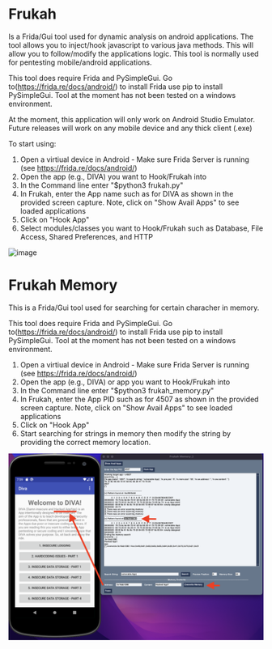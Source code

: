 # Frukah
Is a Frida/Gui tool used for dynamic analysis on android applications.  The tool allows you to inject/hook javascript to various java methods. This will allow you to follow/modify the applications logic. This tool is normally used for pentesting mobile/android applications.  

This tool does require Frida and PySimpleGui. Go to(https://frida.re/docs/android/) to install Frida use pip to install PySimpleGui. Tool at the moment has not been tested on a windows environment.

At the moment, this application will only work on Android Studio Emulator. Future releases will work on any mobile device and any thick client (.exe)

To start using:

1. Open a virtiual device in Android - Make sure Frida Server is running (see https://frida.re/docs/android/) 
2. Open the app (e.g., DIVA) you want to Hook/Frukah into
3. In the Command line enter "$python3 frukah.py"
4. In Frukah, enter the App name such as for DIVA as shown in the provided screen capture. Note, click on "Show Avail Apps" to see loaded applications
5. Click on "Hook App"
6. Select modules/classes you want to Hook/Frukah such as Database, File Access, Shared Preferences, and HTTP

![image](https://raw.githubusercontent.com/rortega/Frukah/main/Screen%20Shot%202021-01-19%20at%2011.25.44%20AM.png)

# Frukah Memory
This is a Frida/Gui tool used for searching for certain characher in memory. 

This tool does require Frida and PySimpleGui. Go to(https://frida.re/docs/android/) to install Frida use pip to install PySimpleGui. Tool at the moment has not been tested on a windows environment.

1. Open a virtiual device in Android - Make sure Frida Server is running (see https://frida.re/docs/android/) 
2. Open the app (e.g., DIVA) or app you want to Hook/Frukah into
3. In the Command line enter "$python3 frukah_memory.py"
4. In Frukah, enter the App PID such as for 4507 as shown in the provided screen capture. Note, click on "Show Avail Apps" to see loaded applications
5. Click on "Hook App"
6. Start searching for strings in memory then modify the string by providing the correct memory location.

![image](https://github.com/rortega/Frukah/blob/main/Screen%20Shot%202022-09-19%20at%207.59.26%20AM.png)

